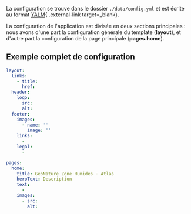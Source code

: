 La configuration se trouve dans le dossier `./data/config.yml` et est écrite au format [YALM][yaml]{ .external-link target=\_blank}.

La configuration de l'application est divisée en deux sections principales : nous avons d'une part la configuration générale du template (**layout**), et d'autre part la configuration de la page principale (**pages.home**).

## Exemple complet de configuration

```yaml
layout:
  links:
    - title:
      href:
  header:
    logo:
      src:
      alt:
  footer:
    images:
      - name: ''
        image: ''
    links:
      -
    legal:
      -

pages:
  home:
    title: GeoNature Zone Humides · Atlas
    heroText: Description
    text:
      -
    images:
      - src:
        alt:
```

[yaml]: https://fr.wikipedia.org/wiki/YAML
